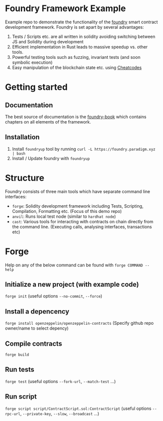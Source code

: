 # Foundry Framework Example
Example repo to demonstrate the functionality of the [foundry](https://github.com/foundry-rs/foundry) smart contract development framework.
Foundry is set apart by several advantages:

1. Tests / Scripts etc. are all written in solidity avoiding switching between JS and Solidity during development
2. Efficient implementation in Rust leads to massive speedup vs. other tools.
3. Powerful testing tools such as fuzzing, invariant tests (and soon symbolic execution)
4. Easy manipulation of the blockchain state etc. using [Cheatcodes](https://book.getfoundry.sh/forge/cheatcodes?highlight=vm.#cheatcodes)

# Getting started 

## Documentation
The best source of documentation is the [foundry-book](https://book.getfoundry.sh/) which contains chapters on all elements of the framework.

## Installation 

1. Install `foundryup` tool by running `curl -L https://foundry.paradigm.xyz | bash`
2. Install / Update foundry with `foundryup`

# Structure

Foundry consists of three main tools which have separate command line interfaces:

- `forge`: Solidity development framework including Tests, Scripting, Compilation, Formatting etc. (Focus of this demo repo)
- `anvil`: Runs local test node (similar to `hardhat node`)
- `cast`: Various tools for interacting with contracts on chain directly from the command line. (Executing calls, analysing interfaces, transactions etc)


# Forge

Help on any of the below command can be found with `forge COMMAND --help`

## Initialize a new project (with example code)
`forge init` (useful options `--no-commit`, `--force`)

## Install a depencency
`forge install openzeppelin/openzeppelin-contracts` (Specify github repo owner/name to select depency)

## Compile contracts
`forge build` 

## Run tests
`forge test`  (useful options `--fork-url`, `--match-test` ...)

## Run script
`forge script script/ContractScript.sol:ContractScript`  (useful options `--rpc-url`, `--private-key`, `--slow`, `--broadcast` ...)

